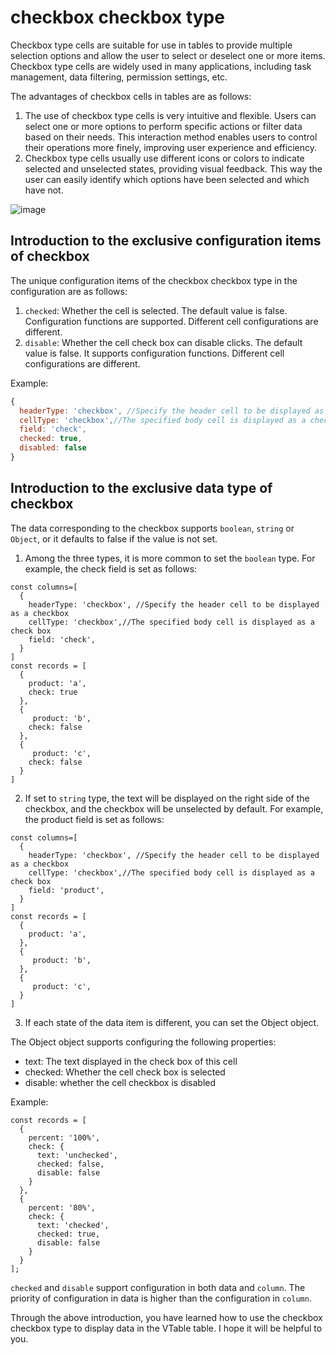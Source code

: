 # checkbox checkbox type

Checkbox type cells are suitable for use in tables to provide multiple selection options and allow the user to select or deselect one or more items. Checkbox type cells are widely used in many applications, including task management, data filtering, permission settings, etc.

The advantages of checkbox cells in tables are as follows:

1. The use of checkbox type cells is very intuitive and flexible. Users can select one or more options to perform specific actions or filter data based on their needs. This interaction method enables users to control their operations more finely, improving user experience and efficiency.
2. Checkbox type cells usually use different icons or colors to indicate selected and unselected states, providing visual feedback. This way the user can easily identify which options have been selected and which have not.

![image](https://lf9-dp-fe-cms-tos.byteorg.com/obj/bit-cloud/VTable/guide/checkbox.png)

## Introduction to the exclusive configuration items of checkbox

The unique configuration items of the checkbox checkbox type in the configuration are as follows:

1. `checked`: Whether the cell is selected. The default value is false. Configuration functions are supported. Different cell configurations are different.
2. `disable`: Whether the cell check box can disable clicks. The default value is false. It supports configuration functions. Different cell configurations are different.

Example:
```javascript
{
  headerType: 'checkbox', //Specify the header cell to be displayed as a checkbox
  cellType: 'checkbox',//The specified body cell is displayed as a check box
  field: 'check',
  checked: true,
  disabled: false
}
```

## Introduction to the exclusive data type of checkbox

The data corresponding to the checkbox supports `boolean`, `string` or `Object`, or it defaults to false if the value is not set.

1. Among the three types, it is more common to set the `boolean` type. For example, the check field is set as follows:
```
const columns=[
  {
    headerType: 'checkbox', //Specify the header cell to be displayed as a checkbox
    cellType: 'checkbox',//The specified body cell is displayed as a check box
    field: 'check',
  }
]
const records = [
  {
    product: 'a',
    check: true
  },
  {
     product: 'b',
    check: false
  },
  {
     product: 'c',
    check: false
  }
]
```

2. If set to `string` type, the text will be displayed on the right side of the checkbox, and the checkbox will be unselected by default. For example, the product field is set as follows:
```
const columns=[
  {
    headerType: 'checkbox', //Specify the header cell to be displayed as a checkbox
    cellType: 'checkbox',//The specified body cell is displayed as a check box
    field: 'product',
  }
]
const records = [
  {
    product: 'a',
  },
  {
     product: 'b',
  },
  {
     product: 'c',
  }
]
```

3. If each state of the data item is different, you can set the Object object.

The Object object supports configuring the following properties:

* text: The text displayed in the check box of this cell
* checked: Whether the cell check box is selected
* disable: whether the cell checkbox is disabled

Example:
```javasxript
const records = [
  {
    percent: '100%',
    check: {
      text: 'unchecked',
      checked: false,
      disable: false
    }
  },
  {
    percent: '80%',
    check: {
      text: 'checked',
      checked: true,
      disable: false
    }
  }
];
```

`checked` and `disable` support configuration in both data and `column`. The priority of configuration in data is higher than the configuration in `column`.

Through the above introduction, you have learned how to use the checkbox checkbox type to display data in the VTable table. I hope it will be helpful to you.